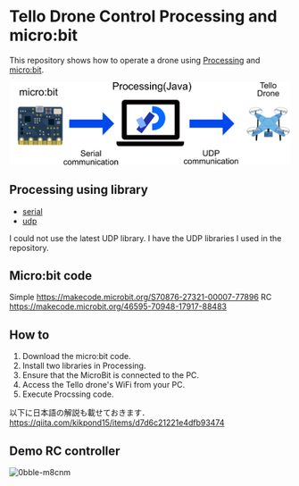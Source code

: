 # Tello Drone Control Processing and micro:bit

This repository shows how to operate a drone using [Processing](https://processing.org/) and [micro:bit](https://microbit.org/ja/).


<img src="img/systemOverview.png" alt="SystemOverView" title="SystemOverView">

## Processing using library
- [serial](https://processing.org/reference/libraries/serial/index.html)
- [udp](https://ubaa.net/shared/processing/udp/)

I could not use the latest UDP library. I have the UDP libraries I used in the repository.


## Micro:bit code
Simple
https://makecode.microbit.org/S70876-27321-00007-77896
RC
https://makecode.microbit.org/46595-70948-17917-88483

## How to

1. Download the micro:bit code.
2. Install two libraries in Processing.
3. Ensure that the MicroBit is connected to the PC.
4. Access the Tello drone's WiFi from your PC.
5. Execute Procssing code.


以下に日本語の解説も載せておきます．
https://qiita.com/kikpond15/items/d7d6c21221e4dfb93474

## Demo RC controller
![0bble-m8cnm](https://user-images.githubusercontent.com/29980030/131143768-073f5ef2-4388-4ab4-8b28-5dc2833e389b.gif)

